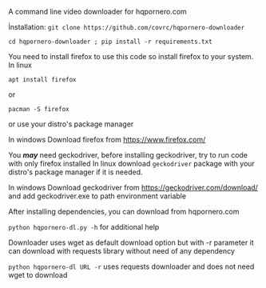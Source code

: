 A command line video downloader for hqpornero.com

İnstallation:
```git clone https://github.com/covrc/hqpornero-downloader```

```cd hqpornero-downloader ; pip install -r requirements.txt```

You need to install firefox to use this code so install firefox to your system.
In linux

```apt install firefox```

or

```pacman -S firefox```

or use your distro's package manager

In windows
Download firefox from https://www.firefox.com/

You ***may*** need geckodriver, before installing geckodriver, try to run code with only firefox installed
In linux download ```geckodriver``` package with your distro's package manager if it is needed.

In windows
Download geckodriver from https://geckodriver.com/download/ and add geckodriver.exe to path environment variable

After installing dependencies, you can download from hqpornero.com

```python hqpornero-dl.py -h``` for additional help

Downloader uses wget as default download option but with -r parameter it can download with requests library without need of any dependency

```python hqpornero-dl URL -r``` uses requests downloader and does not need wget to download
